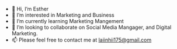 - 👋 Hi, I’m Esther 
- 👀 I’m interested in Marketing and Business 
- 🌱 I’m currently learning Marketing Mangement
- 💞️ I’m looking to collaborate on Social Media Mangager, and Digital Marketing. 
- 📫 Please feel free to contact me at laiinhii175@gmail.com 
<!---
Eeeeeesther/Eeeeeesther is a ✨ special ✨ repository because its `README.md` (this file) appears on your GitHub profile.
You can click the Preview link to take a look at your changes.
--->
